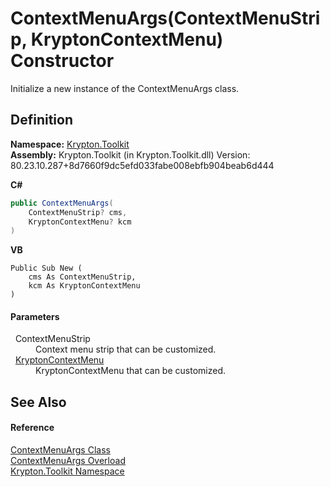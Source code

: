 # ContextMenuArgs(ContextMenuStrip, KryptonContextMenu) Constructor


Initialize a new instance of the ContextMenuArgs class.



## Definition
**Namespace:** <a href="79d2eac2-21f4-54ff-7552-b20c33c30600.md">Krypton.Toolkit</a>  
**Assembly:** Krypton.Toolkit (in Krypton.Toolkit.dll) Version: 80.23.10.287+8d7660f9dc5efd033fabe008ebfb904beab6d444

**C#**
``` C#
public ContextMenuArgs(
	ContextMenuStrip? cms,
	KryptonContextMenu? kcm
)
```
**VB**
``` VB
Public Sub New ( 
	cms As ContextMenuStrip,
	kcm As KryptonContextMenu
)
```



#### Parameters
<dl><dt>  ContextMenuStrip</dt><dd>Context menu strip that can be customized.</dd><dt>  <a href="be1800e7-d2d1-ad14-d15d-ac42eaa8392b.md">KryptonContextMenu</a></dt><dd>KryptonContextMenu that can be customized.</dd></dl>

## See Also


#### Reference
<a href="52b19374-1f8b-781f-0f56-500e31c51106.md">ContextMenuArgs Class</a>  
<a href="fc9671ec-4dca-c9d3-5813-634ff56af7e4.md">ContextMenuArgs Overload</a>  
<a href="79d2eac2-21f4-54ff-7552-b20c33c30600.md">Krypton.Toolkit Namespace</a>  
